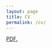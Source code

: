 ```yaml
---
layout: page
title: CV
permalink: /cv/
---
```

<a href="bcrompvoets.github.io/docs/BLCrompvoets_CV_Jan2024.pdf" target="_blank">PDF.</a>

